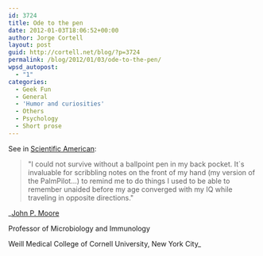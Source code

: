 ```yaml
---
id: 3724
title: Ode to the pen
date: 2012-01-03T18:06:52+00:00
author: Jorge Cortell
layout: post
guid: http://cortell.net/blog/?p=3724
permalink: /blog/2012/01/03/ode-to-the-pen/
wpsd_autopost:
  - "1"
categories:
  - Geek Fun
  - General
  - 'Humor and curiosities'
  - Others
  - Psychology
  - Short prose
---
```

See in <a title="http://www.scientificamerican.com/article.cfm?id=indispensable-gadgets&page=2" href="http://www.scientificamerican.com/article.cfm?id=indispensable-gadgets&page=2" target="_blank">Scientific American</a>:

> "I could not survive without a ballpoint pen in my back pocket. It`s invaluable for scribbling notes on the front of my hand (my version of the PalmPilot...) to remind me to do things I used to be able to remember unaided before my age converged with my IQ while traveling in opposite directions."

_<a href="http://www.med.cornell.edu/research/jpmoore/biography.html" target="_blank">John P. Moore</a>
  
Professor of Microbiology and Immunology
  
Weill Medical College of Cornell University, New York City_
